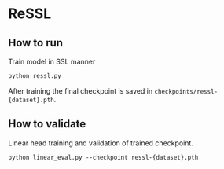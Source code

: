 # ReSSL

## How to run
Train model in SSL manner
```bash
python ressl.py
```
After training the final checkpoint is saved in `checkpoints/ressl-{dataset}.pth`.

## How to validate

Linear head training and validation of trained checkpoint.
```
python linear_eval.py --checkpoint ressl-{dataset}.pth
```
